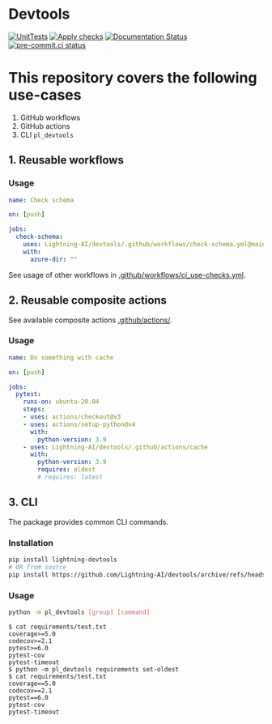 # Devtools

[![UnitTests](https://github.com/Lightning-AI/devtools/actions/workflows/ci_testing.yml/badge.svg?event=push)](https://github.com/Lightning-AI/devtools/actions/workflows/ci_testing.yml)
[![Apply checks](https://github.com/Lightning-AI/devtools/actions/workflows/ci_use-checks.yml/badge.svg?event=push)](https://github.com/Lightning-AI/devtools/actions/workflows/ci_use-checks.yml)
[![Documentation Status](https://readthedocs.org/projects/pt-dev-toolbox/badge/?version=latest)](https://pt-dev-toolbox.readthedocs.io/en/latest/?badge=latest)
[![pre-commit.ci status](https://results.pre-commit.ci/badge/github/Lightning-AI/devtools/main.svg?badge_token=mqheL1-cTn-280Vx4cJUdg)](https://results.pre-commit.ci/latest/github/Lightning-AI/devtools/main?badge_token=mqheL1-cTn-280Vx4cJUdg)

# This repository covers the following use-cases

1. GitHub workflows
1. GitHub actions
1. CLI `pl_devtools`

## 1. Reusable workflows

### Usage

```yml
name: Check schema

on: [push]

jobs:
  check-schema:
    uses: Lightning-AI/devtools/.github/workflows/check-schema.yml@main
    with:
      azure-dir: ""
```

See usage of other workflows in [.github/workflows/ci_use-checks.yml](.github/workflows/ci_use-checks.yml).

## 2. Reusable composite actions

See available composite actions [.github/actions/](.github/actions/).

### Usage

```yml
name: Do something with cache

on: [push]

jobs:
  pytest:
    runs-on: ubuntu-20.04
    steps:
    - uses: actions/checkout@v3
    - uses: actions/setup-python@v4
      with:
        python-version: 3.9
    - uses: Lightning-AI/devtools/.github/actions/cache
      with:
        python-version: 3.9
        requires: oldest
        # requires: latest
```

## 3. CLI

The package provides common CLI commands.

### Installation

```bash
pip install lightning-devtools
# OR from source
pip install https://github.com/Lightning-AI/devtools/archive/refs/heads/main.zip
```

### Usage

```bash
python -m pl_devtools [group] [command]
```

```console
$ cat requirements/test.txt
coverage>=5.0
codecov>=2.1
pytest>=6.0
pytest-cov
pytest-timeout
$ python -m pl_devtools requirements set-oldest
$ cat requirements/test.txt
coverage==5.0
codecov==2.1
pytest==6.0
pytest-cov
pytest-timeout
```
